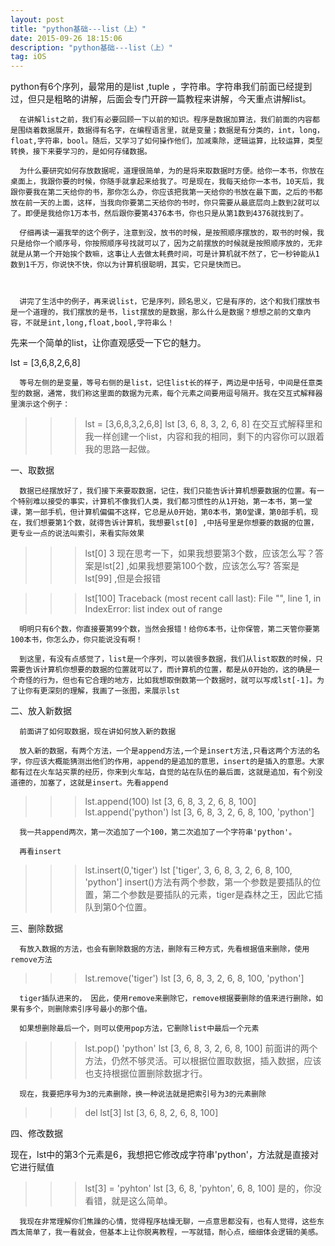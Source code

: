 ```yaml
---
layout: post
title: "python基础---list（上）"
date: 2015-09-26 18:15:06 
description: "python基础---list（上）"
tag: iOS
---
```


 python有6个序列，最常用的是list ,tuple ，字符串。字符串我们前面已经提到过，但只是粗略的讲解，后面会专门开辟一篇教程来讲解，今天重点讲解list。

      在讲解list之前，我们有必要回顾一下以前的知识。程序是数据加算法，我们前面的内容都是围绕着数据展开，数据得有名字，在编程语言里，就是变量；数据是有分类的，int，long，float,字符串，bool。随后，又学习了如何操作他们，加减乘除，逻辑运算，比较运算，类型转换，接下来要学习的，是如何存储数据。

      为什么要研究如何存放数据呢，道理很简单，为的是将来取数据时方便。给你一本书，你放在桌面上，我跟你要的时候，你随手就拿起来给我了。可是现在，我每天给你一本书，10天后，我跟你要我在第二天给你的书，那你怎么办，你应该把我第一天给你的书放在最下面，之后的书都放在前一天的上面，这样，当我向你要第二天给你的书时，你只需要从最底层向上数到2就可以了。即便是我给你1万本书，然后跟你要第4376本书，你也只是从第1数到4376就找到了。

      仔细再读一遍我举的这个例子，注意到没，放书的时候，是按照顺序摆放的，取书的时候，我只是给你一个顺序号，你按照顺序号找就可以了，因为之前摆放的时候就是按照顺序放的，无非就是从第一个开始挨个数嘛，这事让人去做太耗费时间，可是计算机就不然了，它一秒钟能从1数到1千万，你说快不快，你以为计算机很聪明，其实，它只是快而已。

 

      讲完了生活中的例子，再来说list，它是序列，顾名思义，它是有序的，这个和我们摆放书是一个道理的，我们摆放的是书，list摆放的是数据，那么什么是数据？想想之前的文章内容，不就是int,long,float,bool,字符串么！

先来一个简单的list，让你直观感受一下它的魅力。

lst = [3,6,8,2,6,8]

      等号左侧的是变量，等号右侧的是list，记住list长的样子，两边是中括号，中间是任意类型的数据，通常，我们称这里面的数据为元素，每个元素之间要用逗号隔开。我在交互式解释器里演示这个例子：

 

>>> lst = [3,6,8,3,2,6,8]
>>> lst
[3, 6, 8, 3, 2, 6, 8]
      在交互式解释里和我一样创建一个list，内容和我的相同，剩下的内容你可以跟着我的思路一起做。

 

一、取数据

 

      数据已经摆放好了，我们接下来要取数据，记住，我们只能告诉计算机想要数据的位置。有一个特别难以接受的事实，计算机不像我们人类，我们都习惯性的从1开始，第一本书，第一堂课，第一部手机，但计算机偏偏不这样，它总是从0开始，第0本书，第0堂课，第0部手机，现在，我们想要第1个数，就得告诉计算机，我想要lst[0] ,中括号里是你想要的数据的位置，更专业一点的说法叫索引，来看实际效果

 

>>> lst[0]
3
      现在思考一下，如果我想要第3个数，应该怎么写？答案是lst[2]  ,如果我想要第100个数，应该怎么写? 答案是lst[99] ,但是会报错

 

>>> lst[100]
Traceback (most recent call last):
  File "<stdin>", line 1, in <module>
IndexError: list index out of range
>>> 
      明明只有6个数，你直接要第99个数，当然会报错！给你6本书，让你保管，第二天管你要第100本书，你怎么办，你只能说没有啊！

      到这里，有没有点感觉了，list是一个序列，可以装很多数据，我们从list取数的时候，只需要告诉计算机你想要的数据的位置就可以了，而计算机的位置，都是从0开始的，这的确是一个奇怪的行为，但也有它合理的地方，比如我想取倒数第一个数据时，就可以写成lst[-1]。为了让你有更深刻的理解，我画了一张图，来展示lst

 

 

 

二、放入新数据

 

      前面讲了如何取数据，现在讲如何放入新的数据

      放入新的数据，有两个方法，一个是append方法,一个是insert方法,只看这两个方法的名字，你应该大概能猜测出他们的作用，append的是追加的意思，insert的是插入的意思。大家都有过在火车站买票的经历，你来到火车站，自觉的站在队伍的最后面，这就是追加，有个别没道德的，加塞了，这就是insert。先看append

 

>>> lst.append(100)
>>> lst
[3, 6, 8, 3, 2, 6, 8, 100]
>>> lst.append('python')
>>> lst
[3, 6, 8, 3, 2, 6, 8, 100, 'python']
>>> 
      我一共append两次，第一次追加了一个100，第二次追加了一个字符串'python'。

      再看insert

>>> lst.insert(0,'tiger')
>>> lst
['tiger', 3, 6, 8, 3, 2, 6, 8, 100, 'python']
      insert()方法有两个参数，第一个参数是要插队的位置，第二个参数是要插队的元素，tiger是森林之王，因此它插队到第0个位置。

 

 

三、删除数据

 

      有放入数据的方法，也会有删除数据的方法，删除有三种方式，先看根据值来删除，使用remove方法

>>> lst.remove('tiger')
>>> lst
[3, 6, 8, 3, 2, 6, 8, 100, 'python']
 

      tiger插队进来的， 因此，使用remove来删除它，remove根据要删除的值来进行删除，如果有多个，则删除索引序号最小的那个值。

      如果想删除最后一个，则可以使用pop方法，它删除list中最后一个元素

 

>>> lst.pop()
'python'
>>> lst
[3, 6, 8, 3, 2, 6, 8, 100]
      前面讲的两个方法，仍然不够灵活。可以根据位置取数据，插入数据，应该也支持根据位置删除数据才行。

      现在，我要把序号为3的元素删除，换一种说法就是把索引号为3的元素删除

 

>>> del lst[3]
>>> lst
[3, 6, 8, 2, 6, 8, 100]
 

四、修改数据

 

现在，lst中的第3个元素是6，我想把它修改成字符串'python'，方法就是直接对它进行赋值

>>> lst[3] = 'pyhton'
>>> lst
[3, 6, 8, 'pyhton', 6, 8, 100]
      是的，你没看错，就是这么简单。

      我现在非常理解你们焦躁的心情，觉得程序枯燥无聊，一点意思都没有，也有人觉得，这些东西太简单了，我一看就会，但基本上让你脱离教程，一写就错，耐心点，细细体会逻辑的美感。